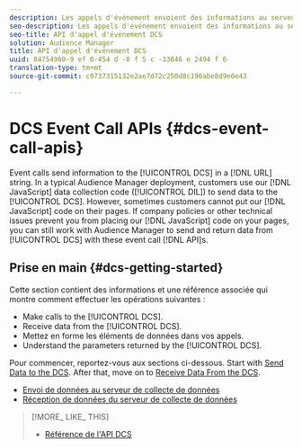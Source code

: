 ```yaml
---
description: Les appels d'événement envoient des informations au serveur de collecte de données dans une chaîne URL. Dans un déploiement classique d'Audience Manager, les clients utilisent notre code de collecte de données JavaScript (DIL) pour envoyer des données au serveur de collecte de données. Cependant, parfois, les clients ne peuvent pas placer le code JavaScript sur leurs pages. Si les stratégies de l'entreprise ou d'autres problèmes techniques vous empêchent de placer le code JavaScript sur vos pages, vous pouvez toujours travailler avec Audience Manager pour envoyer et renvoyer des données du serveur de collecte de données avec ces API d'appel d'événement.
seo-description: Les appels d'événement envoient des informations au serveur de collecte de données dans une chaîne URL. Dans un déploiement classique d'Audience Manager, les clients utilisent notre code de collecte de données JavaScript (DIL) pour envoyer des données au serveur de collecte de données. Cependant, parfois, les clients ne peuvent pas placer le code JavaScript sur leurs pages. Si les stratégies de l'entreprise ou d'autres problèmes techniques vous empêchent de placer le code JavaScript sur vos pages, vous pouvez toujours travailler avec Audience Manager pour envoyer et renvoyer des données du serveur de collecte de données avec ces API d'appel d'événement.
seo-title: API d'appel d'événement DCS
solution: Audience Manager
title: API d'appel d'événement DCS
uuid: 84754960-9 ef 0-454 d -8 f 5 c -33846 e 2494 f 6
translation-type: tm+mt
source-git-commit: c9737315132e2ae7d72c250d8c196abe8d9e0e43

---
```



# DCS Event Call APIs {#dcs-event-call-apis}

Event calls send information to the [!UICONTROL DCS] in a [!DNL URL] string. In a typical Audience Manager deployment, customers use our [!DNL JavaScript] data collection code ([!UICONTROL DIL]) to send data to the [!UICONTROL DCS]. However, sometimes customers cannot put our [!DNL JavaScript] code on their pages. If company policies or other technical issues prevent you from placing our [!DNL JavaScript] code on your pages, you can still work with Audience Manager to send and return data from [!UICONTROL DCS] with these event call [!DNL API]s.

## Prise en main {#dcs-getting-started}

Cette section contient des informations et une référence associée qui montre comment effectuer les opérations suivantes :

* Make calls to the [!UICONTROL DCS].
* Receive data from the [!UICONTROL DCS].
* Mettez en forme les éléments de données dans vos appels.
* Understand the parameters returned by the [!UICONTROL DCS].

Pour commencer, reportez-vous aux sections ci-dessous. Start with [Send Data to the DCS](../../../api/dcs-intro/dcs-event-calls/dcs-url-send.md). After that, move on to [Receive Data From the DCS](../../../api/dcs-intro/dcs-event-calls/dcs-url-receive.md).

* [Envoi de données au serveur de collecte de données](dcs-url-send.md)
* [Réception de données du serveur de collecte de données](dcs-url-receive.md)

>[!MORE_ LIKE_ THIS]
>
>* [Référence de l&#39;API DCS](../../../api/dcs-intro/dcs-api-reference/dcs-api-methods.md)

